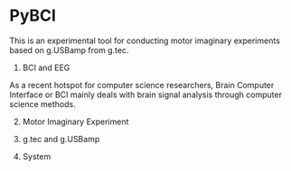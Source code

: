 PyBCI
=====

This is an experimental tool for conducting motor imaginary experiments based on g.USBamp from g.tec.


1. BCI and EEG

As a recent hotspot for computer science researchers, Brain Computer Interface or BCI mainly deals with brain signal analysis
through computer science methods.

2. Motor Imaginary Experiment


3. g.tec and g.USBamp


4. System


